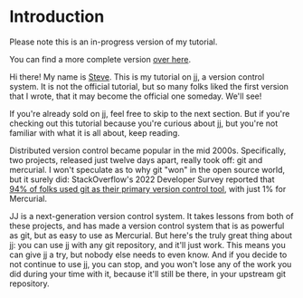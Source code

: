 # Introduction

<div class="warning">
Please note this is an in-progress version of my tutorial.

You can find a more complete version [over here](https://steveklabnik.github.io/jujutsu-tutorial/).
</div>

Hi there! My name is [Steve](https://github.com/steveklabnik). This is my
tutorial on [jj](https://jj-vcs.github.io/jj/latest/), a version control system.
It is not the official tutorial, but so many folks liked the first version that
I wrote, that it may become the official one someday. We'll see!

If you're already sold on jj, feel free to skip to the next section. But if
you're checking out this tutorial because you're curious about jj, but you're
not familiar with what it is all about, keep reading.

Distributed version control became popular in the mid 2000s. Specifically, two
projects, released just twelve days apart, really took off: git and mercurial.
I won't speculate as to why git "won" in the open source world, but it surely
did: StackOverflow's 2022 Developer Survey reported that [94% of folks used git
as their primary version control
tool](https://survey.stackoverflow.co/2022/#section-version-control-version-control-systems),
with just 1% for Mercurial.

JJ is a next-generation version control system. It takes lessons from both of
these projects, and has made a version control system that is as powerful as
git, but as easy to use as Mercurial. But here's the truly great thing about
jj: you can use jj with any git repository, and it'll just work. This means you
can give jj a try, but nobody else needs to even know. And if you decide to not
continue to use jj, you can stop, and you won't lose any of the work you did
during your time with it, because it'll still be there, in your upstream git
repository.
